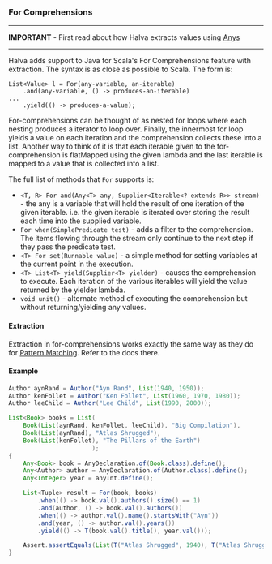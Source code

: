 ### For Comprehensions

----

**IMPORTANT** - First read about how Halva extracts values using [Anys](../any/)

----

Halva adds support to Java for Scala's For Comprehensions feature with extraction. The syntax is as close as possible to Scala. The form is:

```
List<Value> l = For(any-variable, an-iterable)
    .and(any-variable, () -> produces-an-iterable)
...
    .yield(() -> produces-a-value);
```

For-comprehensions can be thought of as nested for loops where each nesting produces a iterator to loop over. Finally, the innermost for loop yields a value on each iteration and the comprehension collects these into a list. Another way to think of it is that each iterable given to the for-comprehension is flatMapped using the given lambda and the last iterable is mapped to a value that is collected into a list.

The full list of methods that `For` supports is:

* `<T, R> For and(Any<T> any, Supplier<Iterable<? extends R>> stream)` - the any is a variable that will hold the result of one iteration of the given iterable. i.e. the given iterable is iterated over storing the result each time into the supplied variable.
* `For when(SimplePredicate test)` - adds a filter to the comprehension. The items flowing through the stream only continue to the next step if they pass the predicate test.
* `<T> For set(Runnable value)` - a simple method for setting variables at the current point in the execution.
* `<T> List<T> yield(Supplier<T> yielder)` - causes the comprehension to execute. Each iteration of the various iterables will yield the value returned by the yielder lambda.
* `void unit()` - alternate method of executing the comprehension but without returning/yielding any values.

#### Extraction

Extraction in for-comprehensions works exactly the same way as they do for [Pattern Matching](../matcher#extraction). Refer to the docs there.

#### Example

```java
Author aynRand = Author("Ayn Rand", List(1940, 1950));
Author kenFollet = Author("Ken Follet", List(1960, 1970, 1980));
Author leeChild = Author("Lee Child", List(1990, 2000));

List<Book> books = List(
    Book(List(aynRand, kenFollet, leeChild), "Big Compilation"),
    Book(List(aynRand), "Atlas Shrugged"),
    Book(List(kenFollet), "The Pillars of the Earth")
                       );
{
    Any<Book> book = AnyDeclaration.of(Book.class).define();
    Any<Author> author = AnyDeclaration.of(Author.class).define();
    Any<Integer> year = anyInt.define();

    List<Tuple> result = For(book, books)
        .when(() -> book.val().authors().size() == 1)
        .and(author, () -> book.val().authors())
        .when(() -> author.val().name().startsWith("Ayn"))
        .and(year, () -> author.val().years())
        .yield(() -> T(book.val().title(), year.val()));

    Assert.assertEquals(List(T("Atlas Shrugged", 1940), T("Atlas Shrugged", 1950)), result);
}
```
